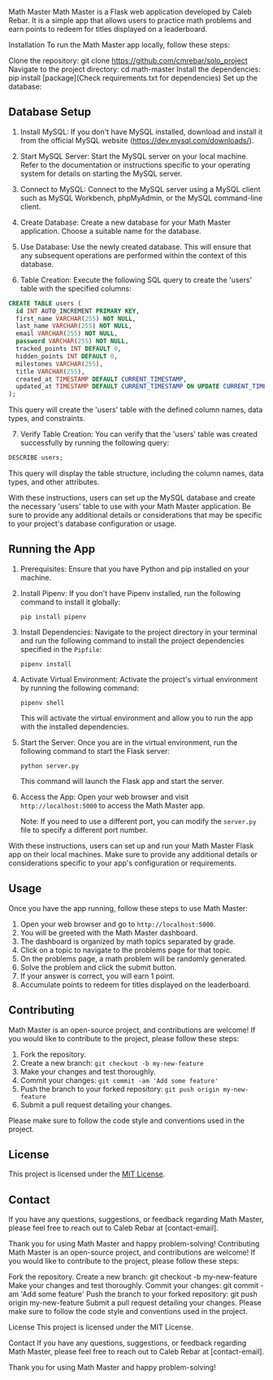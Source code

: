 Math Master
Math Master is a Flask web application developed by Caleb Rebar. It is a simple app that allows users to practice math problems and earn points to redeem for titles displayed on a leaderboard.

Installation
To run the Math Master app locally, follow these steps:

Clone the repository: git clone https://github.com/cmrebar/solo_project
Navigate to the project directory: cd math-master
Install the dependencies: pip install [package](Check requirements.txt for dependencies)
Set up the database: 
## Database Setup

1. Install MySQL: If you don't have MySQL installed, download and install it from the official MySQL website (https://dev.mysql.com/downloads/).

2. Start MySQL Server: Start the MySQL server on your local machine. Refer to the documentation or instructions specific to your operating system for details on starting the MySQL server.

3. Connect to MySQL: Connect to the MySQL server using a MySQL client such as MySQL Workbench, phpMyAdmin, or the MySQL command-line client.

4. Create Database: Create a new database for your Math Master application. Choose a suitable name for the database.

5. Use Database: Use the newly created database. This will ensure that any subsequent operations are performed within the context of this database.

6. Table Creation: Execute the following SQL query to create the 'users' table with the specified columns:

```sql
CREATE TABLE users (
  id INT AUTO_INCREMENT PRIMARY KEY,
  first_name VARCHAR(255) NOT NULL,
  last_name VARCHAR(255) NOT NULL,
  email VARCHAR(255) NOT NULL,
  password VARCHAR(255) NOT NULL,
  tracked_points INT DEFAULT 0,
  hidden_points INT DEFAULT 0,
  milestones VARCHAR(255),
  title VARCHAR(255),
  created_at TIMESTAMP DEFAULT CURRENT_TIMESTAMP,
  updated_at TIMESTAMP DEFAULT CURRENT_TIMESTAMP ON UPDATE CURRENT_TIMESTAMP
);
```

This query will create the 'users' table with the defined column names, data types, and constraints.

7. Verify Table Creation: You can verify that the 'users' table was created successfully by running the following query:

```sql
DESCRIBE users;
```

This query will display the table structure, including the column names, data types, and other attributes.

With these instructions, users can set up the MySQL database and create the necessary 'users' table to use with your Math Master application. Be sure to provide any additional details or considerations that may be specific to your project's database configuration or usage.

## Running the App

1. Prerequisites: Ensure that you have Python and pip installed on your machine.

2. Install Pipenv: If you don't have Pipenv installed, run the following command to install it globally:

   ```
   pip install pipenv
   ```

3. Install Dependencies: Navigate to the project directory in your terminal and run the following command to install the project dependencies specified in the `Pipfile`:

   ```
   pipenv install
   ```

4. Activate Virtual Environment: Activate the project's virtual environment by running the following command:

   ```
   pipenv shell
   ```

   This will activate the virtual environment and allow you to run the app with the installed dependencies.

5. Start the Server: Once you are in the virtual environment, run the following command to start the Flask server:

   ```
   python server.py
   ```

   This command will launch the Flask app and start the server.

6. Access the App: Open your web browser and visit `http://localhost:5000` to access the Math Master app.

   Note: If you need to use a different port, you can modify the `server.py` file to specify a different port number.

With these instructions, users can set up and run your Math Master Flask app on their local machines. Make sure to provide any additional details or considerations specific to your app's configuration or requirements.

## Usage

Once you have the app running, follow these steps to use Math Master:

1. Open your web browser and go to `http://localhost:5000`.
2. You will be greeted with the Math Master dashboard.
3. The dashboard is organized by math topics separated by grade.
4. Click on a topic to navigate to the problems page for that topic.
5. On the problems page, a math problem will be randomly generated.
6. Solve the problem and click the submit button.
7. If your answer is correct, you will earn 1 point.
8. Accumulate points to redeem for titles displayed on the leaderboard.

## Contributing

Math Master is an open-source project, and contributions are welcome! If you would like to contribute to the project, please follow these steps:

1. Fork the repository.
2. Create a new branch: `git checkout -b my-new-feature`
3. Make your changes and test thoroughly.
4. Commit your changes: `git commit -am 'Add some feature'`
5. Push the branch to your forked repository: `git push origin my-new-feature`
6. Submit a pull request detailing your changes.

Please make sure to follow the code style and conventions used in the project.

## License

This project is licensed under the [MIT License](LICENSE).

## Contact

If you have any questions, suggestions, or feedback regarding Math Master, please feel free to reach out to Caleb Rebar at [contact-email].

Thank you for using Math Master and happy problem-solving!
Contributing
Math Master is an open-source project, and contributions are welcome! If you would like to contribute to the project, please follow these steps:

Fork the repository.
Create a new branch: git checkout -b my-new-feature
Make your changes and test thoroughly.
Commit your changes: git commit -am 'Add some feature'
Push the branch to your forked repository: git push origin my-new-feature
Submit a pull request detailing your changes.
Please make sure to follow the code style and conventions used in the project.

License
This project is licensed under the MIT License.

Contact
If you have any questions, suggestions, or feedback regarding Math Master, please feel free to reach out to Caleb Rebar at [contact-email].

Thank you for using Math Master and happy problem-solving!